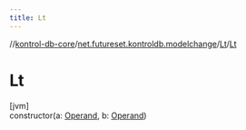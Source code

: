 ```yaml
---
title: Lt
---
```

//[kontrol-db-core](../../../index.html)/[net.futureset.kontroldb.modelchange](../index.html)/[Lt](index.html)/[Lt](-lt.html)



# Lt



[jvm]\
constructor(a: [Operand](../-operand/index.html), b: [Operand](../-operand/index.html))




